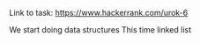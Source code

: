 Link to task:
https://www.hackerrank.com/urok-6

We start doing data structures
This time linked list
